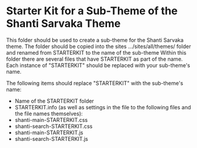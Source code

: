 # Starter Kit for a Sub-Theme of the Shanti Sarvaka Theme

This folder should be used to create a sub-theme for the Shanti Sarvaka theme. 
The folder should be copied into the sites .../sites/all/themes/ folder and renamed from STARTERKIT to the name of the sub-theme
Within this folder there are several files that have STARTERKIT as part of the name.
Each instance of "STARTERKIT" should be replaced with your sub-theme's name.

The following items should replace "STARTERKIT" with the sub-theme's name:

* Name of the STARTERKIT folder
* STARTERKIT.info (as well as settings in the file to the following files and the file names themselves):
* shanti-main-STARTERKIT.css
* shanti-search-STARTERKIT.css
* shanti-main-STARTERKIT.js
* shanti-search-STARTERKIT.js

